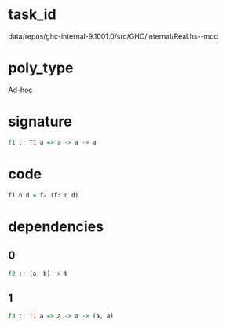 
# task_id
data/repos/ghc-internal-9.1001.0/src/GHC/Internal/Real.hs--mod

# poly_type
Ad-hoc

# signature
```haskell
f1 :: T1 a => a -> a -> a
```   

# code
```haskell
f1 n d = f2 (f3 n d)
```

# dependencies
## 0
```haskell
f2 :: (a, b) -> b
```
## 1
```haskell
f3 :: T1 a => a -> a -> (a, a)
```
